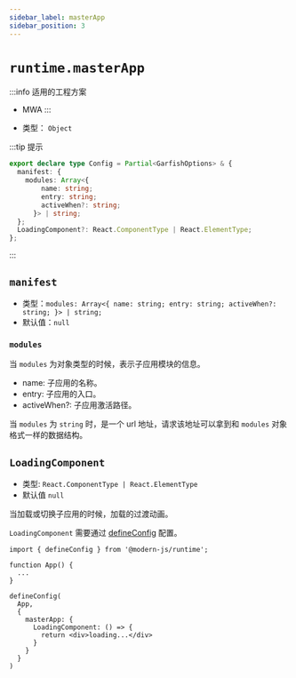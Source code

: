 ```yaml
---
sidebar_label: masterApp
sidebar_position: 3
---
```


# `runtime.masterApp`

:::info 适用的工程方案
* MWA
:::

* 类型： `Object`

:::tip 提示
```typescript
export declare type Config = Partial<GarfishOptions> & {
  manifest: {
    modules: Array<{
        name: string;
        entry: string;
        activeWhen?: string;
      }> | string;
  };
  LoadingComponent?: React.ComponentType | React.ElementType;
};
```
:::

## `manifest`

- 类型：`modules: Array<{
        name: string;
        entry: string;
        activeWhen?: string;
      }> | string;`
- 默认值：`null`

### `modules`

当 `modules` 为对象类型的时候，表示子应用模块的信息。

- name: 子应用的名称。
- entry: 子应用的入口。
- activeWhen?: 子应用激活路径。

当 `modules` 为 `string` 时，是一个 url 地址，请求该地址可以拿到和 `modules` 对象格式一样的数据结构。

## `LoadingComponent`

- 类型: `React.ComponentType | React.ElementType`
- 默认值 `null`

当加载或切换子应用的时候，加载的过渡动画。

`LoadingComponent` 需要通过 [defineConfig](/docs/apis/runtime/app/define-config) 配置。

```tsx
import { defineConfig } from '@modern-js/runtime';

function App() {
  ...
}

defineConfig(
  App,
  {
    masterApp: {
      LoadingComponent: () => {
        return <div>loading...</div>
      }
    }
  }
)
```
